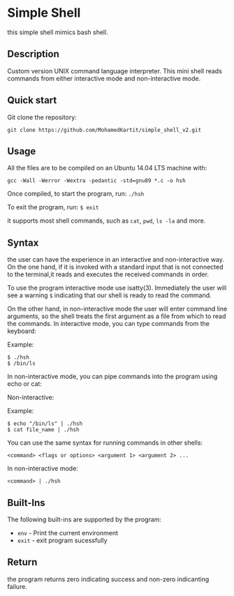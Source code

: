 # Simple Shell
this simple shell mimics bash shell.

## Description 
Custom version UNIX command language interpreter. This mini shell reads commands from either interactive mode and non-interactive mode.

## Quick start
Git clone the repository:
```
git clone https://github.com/MohamedKartit/simple_shell_v2.git
```

## Usage
All the files are to be compiled on an Ubuntu 14.04 LTS machine with:
```
gcc -Wall -Werror -Wextra -pedantic -std=gnu89 *.c -o hsh
```

Once compiled, to start the program, run:
```./hsh```
  
To exit the program, run:
```$ exit```
  
it supports most shell commands, such as ```cat```, ```pwd```, ```ls -la``` and more.

## Syntax
the user can have the experience in an interactive and non-interactive way. On the one hand, if it is invoked with a standard input that is not connected to the terminal,it reads and executes the received commands in order.

To use the program interactive mode use isatty(3). Immediately the user will see a warning ```$``` indicating that our shell is ready to read the command.

On the other hand, in non-interactive mode the user will enter command line arguments, so the shell  treats the first argument as a file from which to read the commands.
In interactive mode, you can type commands from the keyboard:

Example:
```
$ ./hsh
$ /bin/ls
```
In non-interactive mode, you can pipe commands into the program using echo or cat:

Non-interactive:

Example:
```
$ echo "/bin/ls" | ./hsh
$ cat file_name | ./hsh
```

You can use the same syntax for running commands in other shells:
```
<command> <flags or options> <argument 1> <argument 2> ...
```

In non-interactive mode:
```
<command> | ./hsh
```

## Built-Ins
The following built-ins are supported by the program:
  
+ ```env``` - Print the current environment
+ ```exit``` - exit program sucessfully

## Return
the program returns zero indicating success and non-zero indicanting failure.
